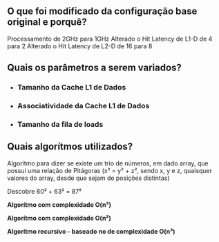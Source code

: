 ## O que foi modificado da configuração base original e porquê? ##

Processamento de 2GHz para 1GHz
Alterado o Hit Latency de L1-D de 4 para 2
Alterado o Hit Latency de L2-D de 16 para 8



## Quais os parâmetros a serem variados? ##

* ### Tamanho da Cache L1 de Dados ###

* ### Associatividade da Cache L1 de Dados ###

* ### Tamanho da fila de loads ###


## Quais algorítmos utilizados? ##

Algorítmo para dizer se existe um trio de números, em dado array, que possui uma relação de Pitágoras (x² = y² + z², sendo x, y e z, quaisquer valores do array, desde que sejam de posições distintas)

Descobre 60² + 63² = 87²

**Algorítmo com complexidade O(n³)**

**Algorítmo com complexidade O(n²)**

**Algorítmo recursivo - baseado no de complexidade O(n³)**

